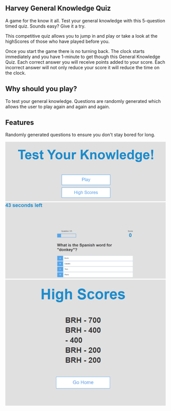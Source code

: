 ## Harvey General Knowledge Quiz 
A game for the know it all. Test your general knowledge with this 5-question timed quiz. Sounds easy? Give it a try. 

This competitive quiz allows you to jump in and play or take a look at the highScores of those who have played before you.

Once you start the game there is no turning back. The clock starts immediately and you have 1-minute to get though this General Knowledge Quiz. Each correct answer you will receive points added to your score. Each incorrect answer will not only reduce your score it will reduce the time on the clock.

## Why should you play?
To test your general knowledge. Questions are randomly generated which allows the user to play again and again and again. 


## Features
Randomly generated questions to ensure you don't stay bored for long.

<img src="ReadMeImages/StartPage.PNG">
<img src="ReadMeImages/TimedQuiz.PNG">
<img src="ReadMeImages/HighScores.PNG">


